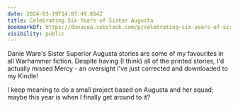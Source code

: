 ```yaml
---
date: 2024-03-19T14:07:49.654Z
title: Celebrating Six Years of Sister Augusta
bookmarkOf: https://danacea.substack.com/p/celebrating-six-years-of-sister-augusta
visibility: public
---
```


Danie Ware's Sister Superior Augusta stories are some of my favourites in all Warhammer fiction. Despite having (I think) all of the printed stories, I'd actually missed Mercy - an oversight I've just corrected and downloaded to my Kindle!

I keep meaning to do a small project based on Augusta and her squad; maybe this year is when I finally get around to it?
